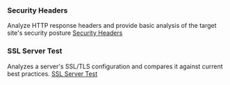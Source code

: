 ### Security Headers
Analyze HTTP response headers and provide basic analysis of the target site's security posture
[Security Headers](https://securityheaders.com/)

### SSL Server Test
Analyzes a server's SSL/TLS configuration and compares it against current best practices.
[SSL Server Test](https://www.ssllabs.com/ssltest/)

